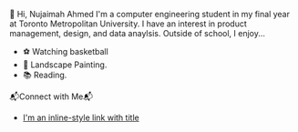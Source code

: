 👋 Hi, Nujaimah Ahmed
I'm a computer engineering student in my final year at Toronto Metropolitan University. I have an interest in product management, design, and data anaylsis. 
Outside of school, I enjoy...
* ⚽ Watching basketball
* 🤸 Landscape Painting.
* 📚 Reading.

📬Connect with Me📬
* [I'm an inline-style link with title](www.linkedin.com/in/nujaimah "LinkedIn")


